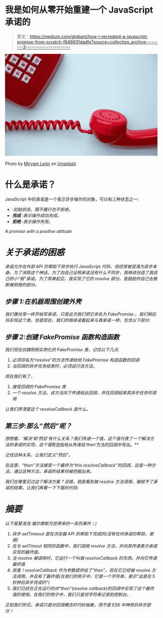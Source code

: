 # 我是如何从零开始重建一个 JavaScript 承诺的

> 原文：<https://medium.com/globant/how-i-recreated-a-javascript-promise-from-scratch-f649931dadfe?source=collection_archive---------3----------------------->

![](img/383f7ad813b08ea9951b379744cc266e.png)

Photo by [Miryam León](https://unsplash.com/@miryam_leon?utm_source=medium&utm_medium=referral) on [Unsplash](https://unsplash.com?utm_source=medium&utm_medium=referral)

# 什么是承诺？

JavaScript 中的承诺是一个表示异步操作的对象，可以有三种状态之一:

*   *:初始状态，既不履行也不拒绝。*
*   ****完成*** :表示操作成功完成。*
*   ****拒绝*** :表示操作失败。*

*A promise with a positive attitude*

# *关于承诺的困惑*

*承诺允许在外部 API 的帮助下异步执行 JavaScript 代码，但经常被混淆为异步本身。为了消除这个神话，为了向自己证明承诺没有什么不同步，我继续创造了我自己的小“假”承诺。为了简单起见，我实现了它的 resolve 部分。我鼓励你自己去推断被拒绝的部分。*

## *步骤 1:在机器周围创建外壳*

*我们像往常一样开始写承诺，只是这次我们把它命名为 *FakePromise* 。我们稍后将实现这个类，但是现在，我们的假承诺看起来与真承诺一样，包含以下部分:*

## *步骤 2:创建 FakePromise 函数构造函数*

*我们现在创建刚刚实例化的 FakePromise 类，记住以下几点:*

1.  *必须将名为“resolve”的方法传递给给 FakePromise 构造函数的回调*
2.  *当回调的异步任务结束时，必须运行该方法。*

*现在我们有了，*

1.  *接受回调的 FakePromise 类*
2.  *一个 resolve 方法，该方法向下传递给此回调，并在回调结束其异步任务时调用*

*让我们弄清楚这个 resolveCallback 是什么。*

## *第三步:那么“然后”呢？*

*想想看，‘解决’和‘然后’有什么关系？我们传递一个值，这个值代表了一个解决方法的承诺的实现，这个值*奇迹般地从传递给‘then’方法的回调中导出。**

*记住这种关系，让我们定义“然后”。*

*在这里，“then”方法接受一个最终为“this.resolveCallback”的回调。这是一种方法，通过这种方法，承诺的结果将被挖掘出来。*

*我们在哪里见过这个解决方案？没错，就是看到被 resolve 方法调用，被赋予了承诺的结果。让我们再看一下下面的代码:*

# *摘要*

*以下是夏洛克·福尔摩斯为您带来的一系列事件；)*

1.  *异步 setTimeout 是在浏览器 API 的帮助下完成的(没有任何承诺的帮助，谢谢)*
2.  *在与 setTimout 相同的函数中，我们调用 resolve 方法，并向其传递表示承诺实现的最终值。*
3.  *当 resolve 被调用时，它运行一个叫做 resolveCallback 的东西，并向它传递最终值*
4.  *惊喜！resolveCallback 作为参数提供给了“then”。现在它已经被 resolve 方法调用，并且有了最终值(在我们的例子中，它是一个字符串，表示“这是在 5 秒钟后异步完成的”)*
5.  *我们已经在正在运行的对“then”(resolve callback)的回调中实现了这个最终值的使用。在我们的例子中，我们只是将字符串记录到控制台。*

*正如我们所见，承诺只是对回调概念的巧妙抽象，而不是 ES6 中神奇的异步部分！*